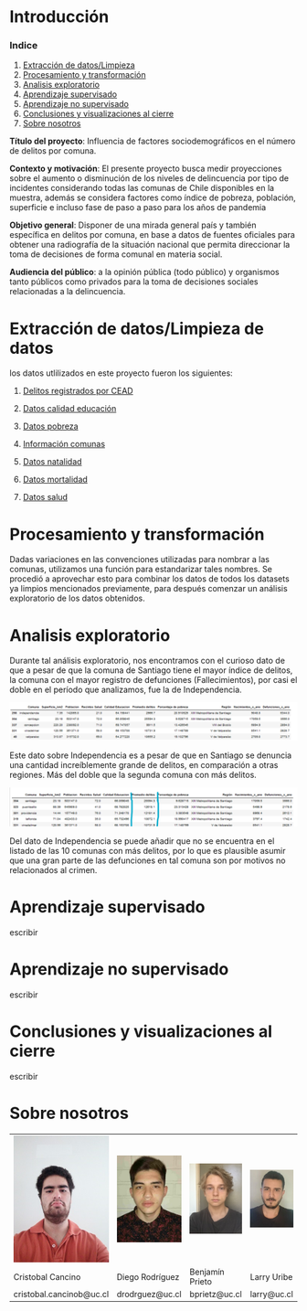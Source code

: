 # Introducción

### **Indice**

1. [Extracción de datos/Limpieza](https://08benja08p.github.io/Grupo-8-CDD/#extracci%C3%B3n-de-datoslimpieza-de-datos)
2. [Procesamiento y transformación](https://08benja08p.github.io/Grupo-8-CDD/#procesamiento-y-transformaci%C3%B3n)
3. [Analisis exploratorio](https://08benja08p.github.io/Grupo-8-CDD/#analisis-exploratorio)
4. [Aprendizaje supervisado](https://08benja08p.github.io/Grupo-8-CDD/#aprendizaje-supervisado)
5. [Aprendizaje no supervisado](https://08benja08p.github.io/Grupo-8-CDD/#aprendizaje-no-supervisado)
6. [Conclusiones y visualizaciones al cierre](https://08benja08p.github.io/Grupo-8-CDD/#conclusiones-y-visualizaciones-al-cierre)
7. [Sobre nosotros](https://08benja08p.github.io/Grupo-8-CDD/#Sobre-nosotros)

**Título del proyecto**: Influencia de factores sociodemográficos en el número de delitos por comuna.

**Contexto y motivación**: El presente proyecto busca medir proyecciones sobre el aumento o disminución de los niveles de delincuencia por tipo de incidentes considerando todas las comunas de Chile disponibles en la muestra, además se considera factores como índice de pobreza, población, superficie e incluso fase de paso a paso para los años de pandemia

**Objetivo general**: Disponer de una mirada general país y también específica en delitos por comuna, en base a datos de fuentes oficiales para obtener una radiografía de la situación nacional que permita direccionar la toma de decisiones de forma comunal en materia social.

**Audiencia del público**: a la opinión pública (todo público) y organismos tanto públicos como privados para la toma de decisiones sociales relacionadas a la delincuencia.

# Extracción de datos/Limpieza de datos

los datos utlilizados en este proyecto fueron los siguientes:

1. [Delitos registrados por CEAD](http://cead.spd.gov.cl/centro-de-documentacion/?wpdmpro=estadisticas-anuales-delitos-de-mayor-connotacion-social-dmcs-base-censo-2017)

2. [Datos calidad educación](http://datos.mineduc.cl/dashboards/20014/descarga-bases-de-datos-sned/)

3. [Datos pobreza](http://observatorio.ministeriodesarrollosocial.gob.cl/storage/docs/pobreza-comunal/2017/PLANILLA_Estimaciones_comunales_tasa_pobreza_por_ingresos_multidimensional_2017.xlsx)

4. [Información comunas](https://github.com/MinCiencia/Datos-COVID19/blob/master/input/Otros/InformacionComunas.csv)

5. [Datos natalidad](https://github.com/MinCiencia/Datos-COVID19/tree/master/input/RegistroCivil)

6. [Datos mortalidad](https://github.com/MinCiencia/Datos-COVID19/tree/master/input/RegistroCivil)

7. [Datos salud](https://repositoriodeis.minsal.cl/DatosAbiertos/Establecimientos_ChileDEIS_MINSAL%2010-12-2021.xlsx)

# Procesamiento y transformación

Dadas variaciones en las convenciones utilizadas para nombrar a las comunas, utilizamos una función para estandarizar tales nombres. Se procedió a aprovechar esto para combinar los datos de todos los datasets ya limpios mencionados previamente, para después comenzar un análisis exploratorio de los datos obtenidos.

# Analisis exploratorio

Durante tal análisis exploratorio, nos encontramos con el curioso dato de que a pesar de que la comuna de Santiago tiene el mayor índice de delitos, la comuna con el mayor registro de defunciones (Fallecimientos), por casi el doble en el período que analizamos, fue la de Independencia.

![f3](https://github.com/08benja08p/Grupo-8-CDD/raw/main/Fotos/Foto_1.jpg "Logo Title Text 1")

Este dato sobre Independencia es a pesar de que en Santiago se denuncia una cantidad increíblemente grande de delitos, en comparación a otras regiones. Más del doble que la segunda comuna con más delitos.

![f3](https://github.com/08benja08p/Grupo-8-CDD/raw/main/Fotos/Foto_2.jpg "Logo Title Text 1")

Del dato de Independencia se puede añadir que no se encuentra en el listado de las 10 comunas con más delitos, por lo que es plausible asumir que una gran parte de las defunciones en tal comuna son por motivos no relacionados al crimen.

# Aprendizaje supervisado

escribir

# Aprendizaje no supervisado

escribir

# Conclusiones y visualizaciones al cierre

escribir

# Sobre nosotros

<table>
  <tr>
    <td><img src="https://github.com/08benja08p/Grupo-8-CDD/raw/main/Fotos/Foto-Cristobal.jpg" width="200"></td>
    <td><img src="https://github.com/08benja08p/Grupo-8-CDD/raw/main/Fotos/Foto-Diego.jpg" width="200"></td>
    <td><img src="https://github.com/08benja08p/Grupo-8-CDD/raw/main/Fotos/Benja-Foto.JPG" width="200" ></td>
    <td><img src="https://github.com/08benja08p/Grupo-8-CDD/raw/main/Fotos/Foto-Larry.jpg" width="200"></td>
  </tr>
  <tr>
    <td>Cristobal Cancino</td>
    <td>Diego Rodríguez</td>
    <td>Benjamín Prieto</td>
    <td>Larry Uribe</td>
  </tr>
  <tr>
    <td>cristobal.cancinob@uc.cl</td>
    <td>drodrguez@uc.cl</td>
    <td>bprietz@uc.cl</td>
    <td>larry@uc.cl</td>
  </tr>
</table>
